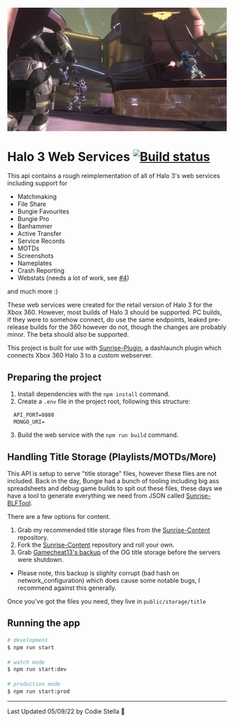 ![hero](hero.jpg)
# Halo 3 Web Services [![Build status](https://ci.appveyor.com/api/projects/status/eip5dxg0ig0bbpu9?svg=true)](https://ci.appveyor.com/project/craftycodie/sunrise-webserver)
This api contains a rough reimplementation of all of Halo 3's web services including support for 
- Matchmaking
- File Share
- Bungie Favourites
- Bungie Pro
- Banhammer
- Active Transfer
- Service Records
- MOTDs
- Screenshots
- Nameplates
- Crash Reporting
- Webstats (needs a lot of work, see [#4](https://github.com/craftycodie/Sunrise-Halo3-WebServices/issues/4))

and much more :)

These web services were created for the retail version of Halo 3 for the Xbox 360. However, most builds of Halo 3 should be supported. PC builds, if they were to somehow connect, do use the same endpoints, leaked pre-release builds for the 360 however do not, though the changes are probably minor. The beta should also be supported.

This project is built for use with [Sunrise-Plugin](https://github.com/craftycodie/Sunrise-Plugin), a dashlaunch plugin which connects Xbox 360 Halo 3 to a custom webserver.

## Preparing the project

1. Install dependencies with the `npm install` command.
2. Create a `.env` file in the project root, following this structure:

```env
  API_PORT=8080
  MONGO_URI=
```

3. Build the web service with the `npm run build` command.

## Handling Title Storage (Playlists/MOTDs/More)

This API is setup to serve "title storage" files, however these files are not included. Back in the day, Bungie had a bunch of tooling including big ass spreadsheets and debug game builds to spit out these files, these days we have a tool to generate everything we need from JSON called [Sunrise-BLFTool](https://github.com/craftycodie/Sunrise-BLFTool).

There are a few options for content.
1. Grab my recommended title storage files from the [Sunrise-Content](https://github.com/craftycodie/Sunrise-Content) repository.
2. Fork the [Sunrise-Content](https://github.com/craftycodie/Sunrise-Content) repository and roll your own.
3. Grab [Gamecheat13's backup](https://github.com/Gamecheat13/RawGames/tree/Halo/Halo%203/11855.07.08.20.2317.halo3_ship/title%20storage/title/default_hoppers) of the OG title storage before the servers were shutdown.
  - Please note, this backup is slighlty corrupt (bad hash on network_configuration) which does cause some notable bugs, I recommend against this generally.

Once you've got the files you need, they live in `public/storage/title`

## Running the app

```bash
# development
$ npm run start

# watch mode
$ npm run start:dev

# production mode
$ npm run start:prod
```
---

Last Updated 05/09/22 by Codie Stella 🐧
